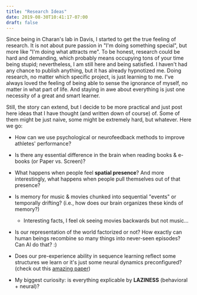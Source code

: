 ```yaml
---
title: "Research Ideas"
date: 2019-08-30T10:41:17-07:00
draft: false
---
```


Since being in Charan's lab in Davis, I started to get the true feeling of research. It is not about pure passion in "I'm doing something special", but more like "I'm doing what attracts me". To be honest, research could be hard and demanding, which probably means occupying tons of your time being stupid; nevertheless, I am still here and being satisfied. I haven't had any chance to publish anything, but it has already hypnotized me. Doing research, no matter which specific project, is just learning to me. I've always loved the feeling of being able to sense the ignorance of myself, no matter in what part of life. And staying in awe about everything is just one necessity of a great and smart learner.

Still, the story can extend, but I decide to be more practical and just post here ideas that I have thought (and written down of course) of. Some of them might be just naive, some might be extremely hard, but whatever. Here we go:


- How can we use psychological or neurofeedback methods to improve athletes' performance?

- Is there any essential difference in the brain when reading books & e-books (or Paper vs. Screen)?

- What happens when people feel __spatial presence__? And more interestingly, what happens when people pull themselves out of that presence?

- Is memory for music & movies chunked into sequential "events" or temporally drifting? (i.e., how does our brain organizes these kinds of memory?)
	- Interesting facts, I feel ok seeing movies backwards but not music...

- Is our representation of the world factorized or not? How exactly can human beings recombine so many things into never-seen episodes? Can AI do that? :)

- Does our pre-experience ability in sequence learning reflect some structures we learn or it's just some neural dynamics preconfigured? (check out this [amazing paper](https://www.sciencedirect.com/science/article/pii/S0092867419306403))

- My biggest curiosity: is everything explicable by __LAZINESS__ (behavioral + neural)?

